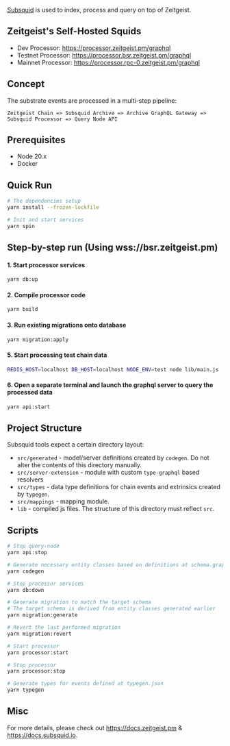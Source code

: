 [Subsquid](https://www.subsquid.io/) is used to index, process and query on top of Zeitgeist.


## Zeitgeist's Self-Hosted Squids

* Dev Processor: https://processor.zeitgeist.pm/graphql
* Testnet Processor: https://processor.bsr.zeitgeist.pm/graphql
* Mainnet Processor: https://processor.rpc-0.zeitgeist.pm/graphql


## Concept

The substrate events are processed in a multi-step pipeline:

    Zeitgeist Chain => Subsquid Archive => Archive GraphQL Gateway => Subsquid Processor => Query Node API


## Prerequisites

* Node 20.x
* Docker


## Quick Run

```bash
# The dependencies setup
yarn install --frozen-lockfile

# Init and start services
yarn spin
```

## Step-by-step run (Using wss://bsr.zeitgeist.pm)

#### 1. Start processor services

```bash
yarn db:up
```

#### 2. Compile processor code

```bash
yarn build
```

#### 3. Run existing migrations onto database

```bash
yarn migration:apply
```

#### 5. Start processing test chain data

```bash
REDIS_HOST=localhost DB_HOST=localhost NODE_ENV=test node lib/main.js
```

#### 6. Open a separate terminal and launch the graphql server to query the processed data

```bash
yarn api:start
```


## Project Structure

Subsquid tools expect a certain directory layout:

* `src/generated` - model/server definitions created by `codegen`. Do not alter the contents of this directory manually.
* `src/server-extension` - module with custom `type-graphql` based resolvers
* `src/types` - data type definitions for chain events and extrinsics created by `typegen`.
* `src/mappings` - mapping module.
* `lib` - compiled js files. The structure of this directory must reflect `src`.
  

## Scripts

```bash
# Stop query-node
yarn api:stop

# Generate necessary entity classes based on definitions at schema.graphql
yarn codegen

# Stop processor services
yarn db:down

# Generate migration to match the target schema
# The target schema is derived from entity classes generated earlier
yarn migration:generate

# Revert the last performed migration
yarn migration:revert

# Start processor
yarn processor:start

# Stop processor
yarn processor:stop

# Generate types for events defined at typegen.json
yarn typegen
```


## Misc

For more details, please check out https://docs.zeitgeist.pm & https://docs.subsquid.io.